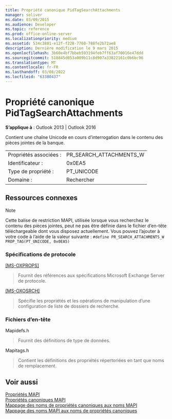 ```yaml
---
title: Propriété canonique PidTagSearchAttachments
manager: soliver
ms.date: 03/09/2015
ms.audience: Developer
ms.topic: reference
ms.prod: office-online-server
ms.localizationpriority: medium
ms.assetid: 534c3881-e12f-f228-7760-788fe2b72ae8
description: Dernière modification le 9 mars 2015
ms.openlocfilehash: 3b60e4bf7bbeb593194feb7ff63af70016e47ddd
ms.sourcegitcommit: 518845d053a009b11c8d907a33822161c0b6bc96
ms.translationtype: MT
ms.contentlocale: fr-FR
ms.lasthandoff: 03/08/2022
ms.locfileid: "63380437"
---
```

# <a name="pidtagsearchattachments-canonical-property"></a>Propriété canonique PidTagSearchAttachments

**S’applique à** : Outlook 2013 | Outlook 2016
  
Contient une chaîne Unicode en cours d’interrogation dans le contenu des pièces jointes de la banque.
  
|||
|:-----|:-----|
|Propriétés associées :  <br/> |PR_SEARCH_ATTACHMENTS_W  <br/> |
|Identificateur :  <br/> |0x0EA5  <br/> |
|Type de propriété :  <br/> |PT_UNICODE  <br/> |
|Domaine :  <br/> |Rechercher  <br/> |

## <a name="related-resources"></a>Ressources connexes

> [!NOTE]
> Cette balise de restriction MAPI, utilisée lorsque vous recherchez le contenu des pièces jointes, peut ne pas être définie dans le fichier d’en-tête téléchargeable dont vous disposez actuellement. Vous pouvez l’ajouter à votre code à l’aide de la valeur suivante : `#define PR_SEARCH_ATTACHMENTS_W PROP_TAG(PT_UNICODE, 0x0EA5)`
  
### <a name="protocol-specifications"></a>Spécifications de protocole

[[MS-OXPROPS]](https://msdn.microsoft.com/library/f6ab1613-aefe-447d-a49c-18217230b148%28Office.15%29.aspx)
  
> Fournit des références aux spécifications Microsoft Exchange Server de protocole.

[[MS-OXOSRCH]](https://msdn.microsoft.com/library/c72e49b8-78c7-4483-ad65-e46e9133673b%28Office.15%29.aspx)
  
> Spécifie les propriétés et les opérations de manipulation d’une configuration de liste de dossiers de recherche.

### <a name="header-files"></a>Fichiers d’en-tête

Mapidefs.h
  
> Fournit des définitions de type de données.

Mapitags.h
  
> Contient les définitions des propriétés répertoriées en tant que noms de remplacement.

## <a name="see-also"></a>Voir aussi

[Propriétés MAPI](mapi-properties.md)  
[Propriétés canoniques MAPI](mapi-canonical-properties.md)  
[Mappage des noms de propriétés canoniques aux noms MAPI](mapping-canonical-property-names-to-mapi-names.md)  
[Mappage des noms MAPI aux noms de propriétés canoniques](mapping-mapi-names-to-canonical-property-names.md)
